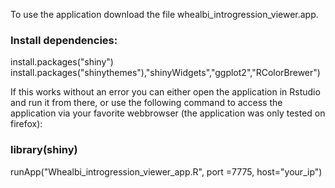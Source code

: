 To use the application download the file whealbi_introgression_viewer.app.

### Install dependencies:

install.packages("shiny")
install.packages("shinythemes"),"shinyWidgets","ggplot2","RColorBrewer")

If this works without an error you can either open the application in Rstudio and run it from there, or use the following command to access the application via your favorite webbrowser (the application was only tested on firefox):

### library(shiny)
runApp("Whealbi_introgression_viewer_app.R", port =7775, host="your_ip")

